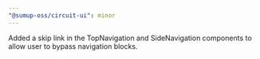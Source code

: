 ```yaml
---
"@sumup-oss/circuit-ui": minor
---
```


Added a skip link in the TopNavigation and SideNavigation components to allow user to bypass navigation blocks.
